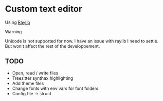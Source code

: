 # Custom text editor

Using [Raylib](https://www.raylib.com/)

> [!WARNING]
> Unicode is not supported for now. I have an issue with raylib I need to settle. But won't affect the rest of the developpement. 

## TODO
- Open, read / write files
- Treesitter synthax highlighting
- Add theme files
- Change fonts with env vars for font folders
- Config file -> struct
